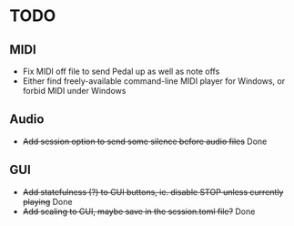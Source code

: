 # TODO

## MIDI
* Fix MIDI off file to send Pedal up as well as note offs
* Either find freely-available command-line MIDI player for Windows, or forbid MIDI under Windows

## Audio
* ~~Add session option to send some silence before audio files~~ Done 

## GUI
* ~~Add statefulness (?) to GUI buttons, ie. disable STOP unless currently playing~~ Done
* ~~Add scaling to GUI, maybe save in the session.toml file?~~ Done
